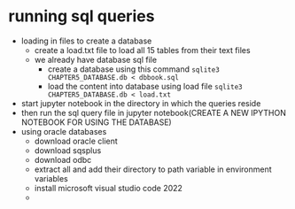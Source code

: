 # running sql queries

- loading in files to create a database
  - create a load.txt file to load all 15 tables from their text files
  - we already have database sql file
      - create a database using this command
          `sqlite3 CHAPTER5_DATABASE.db < dbbook.sql`
      - load the content into database using load file
          `sqlite3 CHAPTER5_DATABASE.db < load.txt`
- start jupyter notebook in the directory in which the queries reside
- then run the sql query file in jupyter notebook(CREATE A NEW IPYTHON NOTEBOOK FOR USING THE DATABASE)
- using oracle databases
    - download oracle client
    - download sqsplus
    - download odbc
    - extract all and add their directory to path variable in environment variables
    - install microsoft visual studio code 2022
    - 
